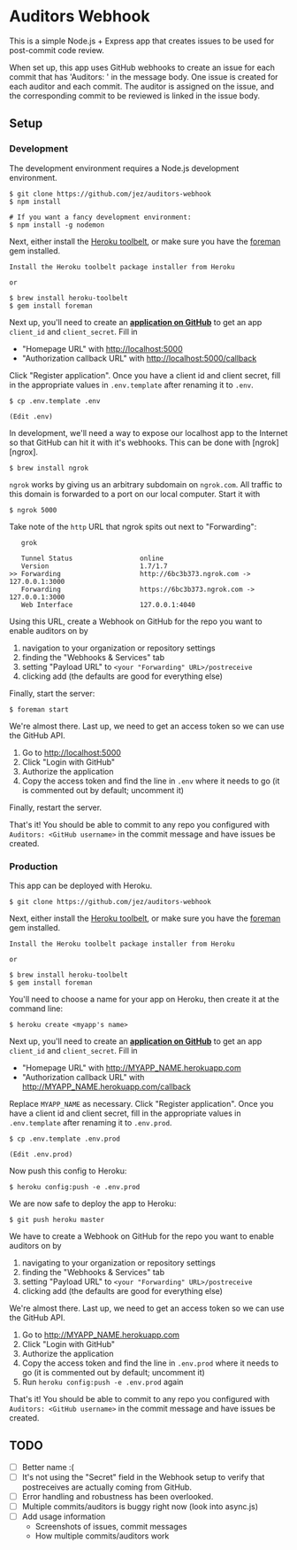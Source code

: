 # Auditors Webhook

This is a simple Node.js + Express app that creates issues to be used for
post-commit code review.

When set up, this app uses GitHub webhooks to create an issue for each commit
that has 'Auditors: ' in the message body. One issue is created for each auditor
and each commit. The auditor is assigned on the issue, and the corresponding
commit to be reviewed is linked in the issue body.

## Setup

### Development

The development environment requires a Node.js development environment.

```console
$ git clone https://github.com/jez/auditors-webhook
$ npm install

# If you want a fancy development environment:
$ npm install -g nodemon
```

Next, either install the [Heroku toolbelt][toolbelt], or make sure you have the
[foreman][foreman] gem installed.

```console
Install the Heroku toolbelt package installer from Heroku

or

$ brew install heroku-toolbelt
$ gem install foreman
```

Next up, you'll need to create an __[application on GitHub][gh-app]__
to get an app `client_id` and `client_secret`. Fill in

- "Homepage URL" with <http://localhost:5000>
- "Authorization callback URL" with <http://localhost:5000/callback>

Click "Register application". Once you have a client id and client secret, fill
in the appropriate values in `.env.template` after renaming it to `.env`.

```console
$ cp .env.template .env

(Edit .env)
```

In development, we'll need a way to expose our localhost app to the Internet so
that GitHub can hit it with it's webhooks. This can be done with [ngrok][ngrox].

```console
$ brew install ngrok
```

`ngrok` works by giving us an arbitrary subdomain on `ngrok.com`. All traffic to
this domain is forwarded to a port on our local computer. Start it with

```console
$ ngrok 5000
```

Take note of the `http` URL that ngrok spits out next to "Forwarding":

```
   grok

   Tunnel Status                 online
   Version                       1.7/1.7
>> Forwarding                    http://6bc3b373.ngrok.com -> 127.0.0.1:3000
   Forwarding                    https://6bc3b373.ngrok.com -> 127.0.0.1:3000
   Web Interface                 127.0.0.1:4040
```

Using this URL, create a Webhook on GitHub for the repo you want to enable
auditors on by

1. navigation to your organization or repository settings
1. finding the "Webhooks & Services" tab
1. setting "Payload URL" to `<your "Forwarding" URL>/postreceive`
1. clicking add (the defaults are good for everything else)


Finally, start the server:

```console
$ foreman start
```

We're almost there. Last up, we need to get an access token so we can use the
GitHub API.

1. Go to <http://localhost:5000>
1. Click "Login with GitHub"
1. Authorize the application
1. Copy the access token and find the line in `.env` where it needs to go (it
   is commented out by default; uncomment it)

Finally, restart the server.

That's it! You should be able to commit to any repo you configured with
`Auditors: <GitHub username>` in the commit message and have issues be created.


### Production

This app can be deployed with Heroku.

```console
$ git clone https://github.com/jez/auditors-webhook
```

Next, either install the [Heroku toolbelt][toolbelt], or make sure you have the
[foreman][foreman] gem installed.

```console
Install the Heroku toolbelt package installer from Heroku

or

$ brew install heroku-toolbelt
$ gem install foreman
```

You'll need to choose a name for your app on Heroku, then create it at the
command line:

```console
$ heroku create <myapp's name>
```

Next up, you'll need to create an __[application on GitHub][gh-app]__
to get an app `client_id` and `client_secret`. Fill in

- "Homepage URL" with <http://MYAPP_NAME.herokuapp.com>
- "Authorization callback URL" with <http://MYAPP_NAME.herokuapp.com/callback>

Replace `MYAPP_NAME` as necessary. Click "Register application". Once you have
a client id and client secret, fill in the appropriate values in `.env.template`
after renaming it to `.env.prod`.

```console
$ cp .env.template .env.prod

(Edit .env.prod)
```

Now push this config to Heroku:

```console
$ heroku config:push -e .env.prod
```

We are now safe to deploy the app to Heroku:

```console
$ git push heroku master
```

We have to create a Webhook on GitHub for the repo you want to enable auditors
on by

1. navigating to your organization or repository settings
1. finding the "Webhooks & Services" tab
1. setting "Payload URL" to `<your "Forwarding" URL>/postreceive`
1. clicking add (the defaults are good for everything else)


We're almost there. Last up, we need to get an access token so we can use the
GitHub API.

1. Go to <http://MYAPP_NAME.herokuapp.com>
1. Click "Login with GitHub"
1. Authorize the application
1. Copy the access token and find the line in `.env.prod` where it needs to go (it
   is commented out by default; uncomment it)
1. Run `heroku config:push -e .env.prod` again

That's it! You should be able to commit to any repo you configured with
`Auditors: <GitHub username>` in the commit message and have issues be created.



## TODO

- [ ] Better name :(
- [ ] It's not using the "Secret" field in the Webhook setup to verify that
  postreceives are actually coming from GitHub.
- [ ] Error handling and robustness has been overlooked.
- [ ] Multiple commits/auditors is buggy right now (look into async.js)
- [ ] Add usage information
  - Screenshots of issues, commit messages
  - How multiple commits/auditors work

[gh-app]: https://github.com/settings/developers
[toolbelt]: https://toolbelt.heroku.com/
[foreman]: https://github.com/ddollar/foreman
[ngrok]: https://ngrok.com/
